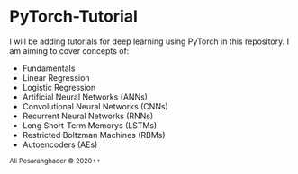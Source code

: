 # PyTorch-Tutorial
I will be adding tutorials for deep learning using PyTorch in this repository. I am aiming to cover concepts of:

* Fundamentals
* Linear Regression
* Logistic Regression
* Artificial Neural Networks (ANNs)
* Convolutional Neural Networks (CNNs)
* Recurrent Neural Networks (RNNs)
* Long Short-Term Memorys (LSTMs)
* Restricted Boltzman Machines (RBMs)
* Autoencoders (AEs)

<sub>Ali Pesaranghader © 2020++</sub>
